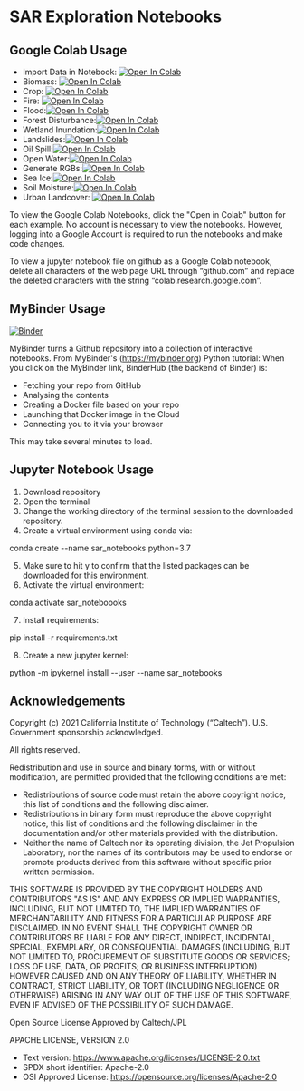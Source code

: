 # SAR Exploration Notebooks

## Google Colab Usage
* Import Data in Notebook: [![Open In Colab](https://colab.research.google.com/assets/colab-badge.svg)](https://colab.research.google.com/github/anniepeacock/sar_notebooks/blob/devel/Data_Import.ipynb)
* Biomass: [![Open In Colab](https://colab.research.google.com/assets/colab-badge.svg)](https://colab.research.google.com/github/anniepeacock/sar_notebooks/blob/devel/SAR_Notebooks/biomass/Biomass.ipynb)
* Crop: [![Open In Colab](https://colab.research.google.com/assets/colab-badge.svg)](https://colab.research.google.com/github/anniepeacock/sar_notebooks/blob/devel/SAR_Notebooks/crop_classification/Crop_Example.ipynb)
* Fire: [![Open In Colab](https://colab.research.google.com/assets/colab-badge.svg)](https://colab.research.google.com/github/anniepeacock/sar_notebooks/blob/devel/SAR_Notebooks/fire/Fire.ipynb)
* Flood:[![Open In Colab](https://colab.research.google.com/assets/colab-badge.svg)](https://colab.research.google.com/github/anniepeacock/sar_notebooks/blob/devel/SAR_Notebooks/flood/Flood.ipynb)
* Forest Disturbance:[![Open In Colab](https://colab.research.google.com/assets/colab-badge.svg)](https://colab.research.google.com/github/anniepeacock/sar_notebooks/blob/devel/SAR_Notebooks/forest_disturbance/Forest_Disturbance.ipynb)
* Wetland Inundation:[![Open In Colab](https://colab.research.google.com/assets/colab-badge.svg)](https://colab.research.google.com/github/anniepeacock/sar_notebooks/blob/devel/SAR_Notebooks/wetland_inundation/wetland_inundation.ipynb)
* Landslides:[![Open In Colab](https://colab.research.google.com/assets/colab-badge.svg)](https://colab.research.google.com/github/anniepeacock/sar_notebooks/blob/devel/SAR_Notebooks/landslide/Landslide.ipynb)
* Oil Spill:[![Open In Colab](https://colab.research.google.com/assets/colab-badge.svg)](https://colab.research.google.com/github/anniepeacock/sar_notebooks/blob/devel/SAR_Notebooks/oil_spill/Oil_Spill.ipynb)
* Open Water:[![Open In Colab](https://colab.research.google.com/assets/colab-badge.svg)](https://colab.research.google.com/github/anniepeacock/sar_notebooks/blob/devel/SAR_Notebooks/openwater/Open_Water.ipynb)
* Generate RGBs:[![Open In Colab](https://colab.research.google.com/assets/colab-badge.svg)](https://colab.research.google.com/github/anniepeacock/sar_notebooks/blob/devel/SAR_Notebooks/rgb/RGB_Stretch.ipynb)
* Sea Ice:[![Open In Colab](https://colab.research.google.com/assets/colab-badge.svg)](https://colab.research.google.com/github/anniepeacock/sar_notebooks/blob/devel/SAR_Notebooks/sea_ice/Sea_Ice.ipynb)
* Soil Moisture:[![Open In Colab](https://colab.research.google.com/assets/colab-badge.svg)](https://colab.research.google.com/github/anniepeacock/sar_notebooks/blob/devel/SAR_Notebooks/soil_moisture/soil_moisture.ipynb)
* Urban Landcover: [![Open In Colab](https://colab.research.google.com/assets/colab-badge.svg)](https://colab.research.google.com/github/anniepeacock/sar_notebooks/blob/devel/SAR_Notebooks/urban_landcover/Land_Use.ipynb)

To view the Google Colab Notebooks, click the "Open in Colab" button for each example. No account is necessary to view the notebooks. However, logging into a Google Account is required to run the notebooks and make code changes.

To view a jupyter notebook file on github as a Google Colab notebook, delete all characters of the web page URL through “github.com” and replace the deleted characters with the string “colab.research.google.com”.

## MyBinder Usage

[![Binder](https://mybinder.org/badge_logo.svg)](https://mybinder.org/v2/gh/anniepeacock/sar_notebooks/devel)

MyBinder turns a Github repository into a collection of interactive notebooks. 
From MyBinder's (https://mybinder.org) Python tutorial:
When you click on the MyBinder link, BinderHub (the backend of Binder) is:
* Fetching your repo from GitHub
* Analysing the contents
* Creating a Docker file based on your repo
* Launching that Docker image in the Cloud
* Connecting you to it via your browser

This may take several minutes to load.

## Jupyter Notebook Usage 

1. Download repository
2. Open the terminal
3. Change the working directory of the terminal session to the downloaded repository.
4. Create a virtual environment using conda via:

conda create --name sar_notebooks python=3.7

5. Make sure to hit y to confirm that the listed packages can be downloaded for this environment.
6. Activate the virtual environment:

conda activate sar_noteboooks

7. Install requirements:

pip install -r requirements.txt

8. Create a new jupyter kernel:

python -m ipykernel install --user --name sar_notebooks

## Acknowledgements

Copyright  (c) 2021  California  Institute  of Technology (“Caltech”). U.S. Government sponsorship acknowledged. 

All  rights  reserved. 

Redistribution  and  use  in  source  and  binary  forms,  with  or  without  modification,  are  permitted  provided that the  following  conditions are  met:   
* Redistributions  of  source  code  must  retain  the  above  copyright  notice,  this  list  of  conditions  and the  following  disclaimer. 
* Redistributions  in  binary  form  must  reproduce  the  above  copyright  notice,  this  list  of  conditions and  the  following  disclaimer  in  the        documentation  and/or other materials provided  with  the distribution. 
* Neither  the  name  of  Caltech  nor  its  operating  division,  the  Jet  Propulsion  Laboratory,  nor  the names  of  its  contributors  may  be  used  to  endorse  or  promote  products  derived  from  this  software without  specific  prior  written  permission. 
  
  
THIS  SOFTWARE  IS  PROVIDED  BY  THE  COPYRIGHT  HOLDERS  AND  CONTRIBUTORS  "AS IS" AND  ANY  EXPRESS  OR  IMPLIED  WARRANTIES, INCLUDING, BUT  NOT  LIMITED  TO, THE  IMPLIED  WARRANTIES  OF  MERCHANTABILITY  AND  FITNESS  FOR A  PARTICULAR PURPOSE ARE DISCLAIMED. IN NO EVENT SHALL THE  COPYRIGHT  OWNER OR CONTRIBUTORS BE  LIABLE  FOR  ANY  DIRECT,  INDIRECT,  INCIDENTAL,  SPECIAL, EXEMPLARY, OR  CONSEQUENTIAL  DAMAGES (INCLUDING,  BUT  NOT  LIMITED  TO, PROCUREMENT OF SUBSTITUTE GOODS OR SERVICES; LOSS  OF  USE, DATA, OR  PROFITS; OR  BUSINESS  INTERRUPTION)  HOWEVER  CAUSED  AND  ON  ANY  THEORY  OF  LIABILITY, WHETHER IN CONTRACT, STRICT LIABILITY,  OR TORT (INCLUDING NEGLIGENCE OR OTHERWISE)  ARISING  IN  ANY  WAY  OUT  OF  THE  USE  OF  THIS  SOFTWARE,  EVEN  IF ADVISED OF  THE  POSSIBILITY  OF  SUCH  DAMAGE. 

Open  Source  License  Approved  by  Caltech/JPL 

APACHE  LICENSE,  VERSION  2.0 
* Text version:  https://www.apache.org/licenses/LICENSE-2.0.txt 
* SPDX short identifier:  Apache-2.0 
* OSI Approved  License:  https://opensource.org/licenses/Apache-2.0 
